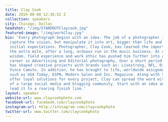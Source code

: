 ```yaml
---
title: Clay Cook
date: 2016-08-08 12:36:52 Z
collection: speakers
city: Chicago, Dallas
headshot: "/img/STANDOUTClaycook.jpg"
featured-image: "/img/workClay.jpg"
bio: 'Every photograph begins with an idea. The job of a photographer is to not only
  capture the vision, but manipulate it into art, bigger than life and beyond any
  initial expectations. Photographer, Clay Cook, has learned the importance of going
  the extra mile, after a long, arduous run in the music business. As a result, his
  wisdom, field experience and work ethic has pushed him further into an inspiring
  career in Advertising and Editorial photography. Over a short period of time, Clay
  has shaped creative projects with brands such as: Livestrong, NFL, Dillard''s and
  Vince Camuto. In addition, he has brought to life, worldwide assignments for publications
  such as USA Today, ESPN, Modern Salon and Inc. Magazine. Along with the desire to
  offer loyal solutions for every project, Clay can spread the word with the help
  of a large social media and blogging community. Start with an idea and Clay will
  lead it to a roaring finish line.'
layout: speaker
website-url: www.claycookphoto.com
facebook-url: facebook.com/claycookphoto
instagram-url: http://instagram.com/claycookphoto
twitter-url: www.twitter.com/claycookphoto
---
```


